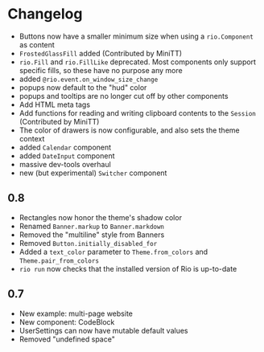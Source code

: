 # Changelog

- Buttons now have a smaller minimum size when using a `rio.Component` as
    content
- `FrostedGlassFill` added (Contributed by MiniTT)
- `rio.Fill` and `rio.FillLike` deprecated. Most components only support
    specific fills, so these have no purpose any more
- added `@rio.event.on_window_size_change`
- popups now default to the "hud" color
- popups and tooltips are no longer cut off by other components
- Add HTML meta tags
- Add functions for reading and writing clipboard contents to the `Session`
    (Contributed by MiniTT)
- The color of drawers is now configurable, and also sets the theme context
- added `Calendar` component
- added `DateInput` component
- massive dev-tools overhaul
- new (but experimental) `Switcher` component

## 0.8

- Rectangles now honor the theme's shadow color
- Renamed `Banner.markup` to `Banner.markdown`
- Removed the "multiline" style from Banners
- Removed `Button.initially_disabled_for`
- Added a `text_color` parameter to `Theme.from_colors` and `Theme.pair_from_colors`
- `rio run` now checks that the installed version of Rio is up-to-date

## 0.7

- New example: multi-page website
- New component: CodeBlock
- UserSettings can now have mutable default values
- Removed "undefined space"

